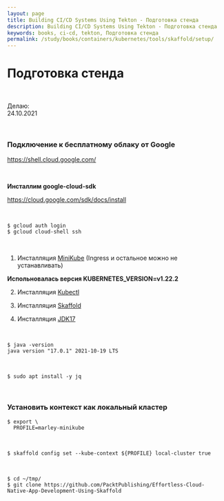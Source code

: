 ```yaml
---
layout: page
title: Building CI/CD Systems Using Tekton - Подготовка стенда
description: Building CI/CD Systems Using Tekton - Подготовка стенда
keywords: books, ci-cd, tekton, Подготовка стенда
permalink: /study/books/containers/kubernetes/tools/skaffold/setup/
---
```


# Подготовка стенда

<br/>

Делаю:  
24.10.2021

<br/>

### Подключение к бесплатному облаку от Google

https://shell.cloud.google.com/

<br/>

**Инсталлим google-cloud-sdk**

https://cloud.google.com/sdk/docs/install

<br/>

```
$ gcloud auth login
$ gcloud cloud-shell ssh
```

<br/>

1. Инсталляция [MiniKube](/tools/containers/kubernetes/minikube/setup/) (Ingress и остальное можно не устанавливать)

**Испольновалась версия KUBERNETES_VERSION=v1.22.2**

2. Инсталляция [Kubectl](/tools/containers/kubernetes/tools/kubectl/)

3. Инсталляция [Skaffold](/tools/containers/kubernetes/tools/scaffold/)

4. Инсталляция [JDK17](//javadev.org/devtools/jdk/setup/linux/)

<br/>

```
$ java -version
java version "17.0.1" 2021-10-19 LTS
```

<br/>

```
$ sudo apt install -y jq
```

<br/>

### Установить контекст как локальный кластер

```
$ export \
  PROFILE=marley-minikube
```

<br/>

```
$ skaffold config set --kube-context ${PROFILE} local-cluster true
```

<br/>

```
$ cd ~/tmp/
$ git clone https://github.com/PacktPublishing/Effortless-Cloud-Native-App-Development-Using-Skaffold
```
